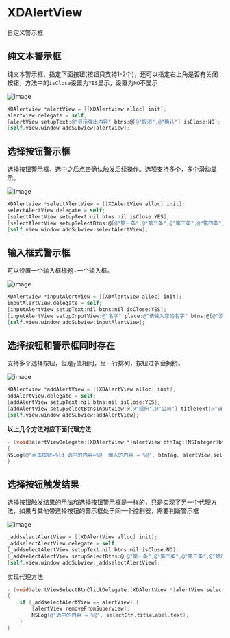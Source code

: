 # XDAlertView
自定义警示框

## 纯文本警示框

纯文本警示框，指定下面按钮(按钮只支持1-2个)，还可以指定右上角是否有关闭按钮，方法中的`isClose`设置为`YES`显示，设置为`NO`不显示

![image](http://oalg33nuc.bkt.clouddn.com/image/Simulator%20Screen%20Shot%202016%E5%B9%B48%E6%9C%883%E6%97%A5%20%E4%B8%8B%E5%8D%885.01.19.png)

```Objective-C
XDAlertView *alertView = [[XDAlertView alloc] init];
alertView.delegate = self;
[alertView setupText:@"显示弹出内容" btns:@[@"取消",@"确认"] isClose:NO];
[self.view.window addSubview:alertView];
```

## 选择按钮警示框

选择按钮警示框，选中之后点击确认触发后续操作。选项支持多个，多个滑动显示。

![image](http://oalg33nuc.bkt.clouddn.com/image/Simulator%20Screen%20Shot%202016%E5%B9%B48%E6%9C%883%E6%97%A5%20%E4%B8%8B%E5%8D%885.02.48.png)

```Objective-C
XDAlertView *selectAlertView = [[XDAlertView alloc] init];
selectAlertView.delegate = self;
[selectAlertView setupText:nil btns:nil isClose:YES];
[selectAlertView setupSelectBtns:@[@"第一条",@"第二条",@"第三条",@"第四条",@"第五条",@"第六条",@"第七条"] btns:@[@"添加",@"确认"]];
[self.view.window addSubview:selectAlertView];
```

## 输入框式警示框

可以设置一个输入框标题+一个输入框。

![image](http://oalg33nuc.bkt.clouddn.com/image/Simulator%20Screen%20Shot%202016%E5%B9%B48%E6%9C%883%E6%97%A5%20%E4%B8%8B%E5%8D%885.01.35.png)

```Objective-C
XDAlertView *inputAlertView = [[XDAlertView alloc] init];
inputAlertView.delegate = self;
[inputAlertView setupText:nil btns:nil isClose:YES];
[inputAlertView setupInputView:@"名字" place:@"请输入您的名字" btns:@[@"添加",@"确认"]];
[self.view.window addSubview:inputAlertView];
```

## 选择按钮和警示框同时存在

支持多个选择按钮，但是`y`值相同，呈一行排列，按钮过多会拥挤。

![image](http://oalg33nuc.bkt.clouddn.com/image/Simulator%20Screen%20Shot%202016%E5%B9%B48%E6%9C%883%E6%97%A5%20%E4%B8%8B%E5%8D%885.02.34.png)

```Objective-C
XDAlertView *addAlertView = [[XDAlertView alloc] init];
addAlertView.delegate = self;
[addAlertView setupText:nil btns:nil isClose:YES];
[addAlertView setupSelectBtnsInputView:@[@"组织",@"公司"] titleText:@"请输入组织机构名字" place:@"在此输入" btns:@[@"确认修改"]];
[self.view.window addSubview:addAlertView];
```

**以上几个方法对应下面代理方法**

```Objective-C
- (void)alertViewDelegate:(XDAlertView *)alertView btnTag:(NSInteger)btnTag
{
NSLog(@"点击按钮=%ld 选中的内容=%@  输入的内容 = %@", btnTag, alertView.selectBtnInn.titleLabel.text, alertView.field.text);
}
```

## 选择按钮触发结果

选择按钮触发结果的用法和选择按钮警示框是一样的，只是实现了另一个代理方法，如果与其他带选择按钮的警示框处于同一个控制器，需要判断警示框

![image](http://oalg33nuc.bkt.clouddn.com/image/Simulator%20Screen%20Shot%202016%E5%B9%B48%E6%9C%883%E6%97%A5%20%E4%B8%8B%E5%8D%885.02.40.png)

```Objective-C
_addselectAlertView = [[XDAlertView alloc] init];
_addselectAlertView.delegate = self;
[_addselectAlertView setupText:nil btns:nil isClose:NO];
[_addselectAlertView setupSelectBtns:@[@"第一条",@"第二条",@"第三条",@"第四条",@"第五条",@"第六条",@"第七条"] btns:@[@"取消"]];
[self.view.window addSubview:_addselectAlertView];
```

实现代理方法

```Objective-C
- (void)alertViewSelectBtnClickDelegate:(XDAlertView *)alertView selectBtn:(XDSelectBtn *)selectBtn
{
    if (_addselectAlertView == alertView) {
        [alertView removeFromSuperview];
        NSLog(@"选中的内容 = %@", selectBtn.titleLabel.text);
    }
}
```